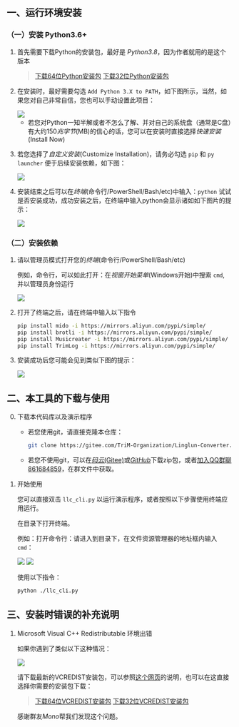 ## 一、运行环境安装

### （一）安装 Python3.6+

1.	首先需要下载Python的安装包，最好是 *Python3.8*，因为作者就用的是这个版本

	> [下载64位Python安装包](https://www.python.org/ftp/python/3.8.10/python-3.8.10-amd64.exe)
	> [下载32位Python安装包](https://www.python.org/ftp/python/3.8.10/python-3.8.10.exe)

2.	在安装时，最好需要勾选 `Add Python 3.X to PATH`，如下图所示，当然，如果您对自己非常自信，您也可以手动设置此项目：

	<img src=https://foruda.gitee.com/images/1662736520757331846/e38efb81_9911226.png>

	-   若您对Python一知半解或者不怎么了解、并对自己的系统盘（通常是C盘）有大约150*兆字节*(MB)的信心的话，您可以在安装时直接选择*快速安装*(Install Now)

3.	若您选择了*自定义安装*(Customize Installation)，请务必勾选 `pip` 和 `py launcher` 便于后续安装依赖，如下图：

	<img src=https://foruda.gitee.com/images/1662736621235871190/2ac3d98f_9911226.png>

4.	安装结束之后可以在*终端*(命令行/PowerShell/Bash/etc)中输入：`python` 试试是否安装成功，成功安装之后，在终端中输入python会显示诸如如下图片的提示：

	<img src=https://foruda.gitee.com/images/1659972669907359295/cmd.png>


### （二）安装依赖

1.	请以管理员模式打开您的*终端*(命令行/PowerShell/Bash/etc)

	例如，命令行，可以如此打开：在*视窗开始菜单*(Windows开始)中搜索 `cmd`, 并以管理员身份运行

	<img src="https://foruda.gitee.com/images/1662736878650993886/62487dd8_9911226.png">
	
2.	打开了终端之后，请在终端中输入以下指令

	```bash
	pip install mido -i https://mirrors.aliyun.com/pypi/simple/
	pip install brotli -i https://mirrors.aliyun.com/pypi/simple/
	pip install Musicreater -i https://mirrors.aliyun.com/pypi/simple/
	pip install TrimLog -i https://mirrors.aliyun.com/pypi/simple/
	```

3.	安装成功后您可能会见到类似下图的提示：

	<img src="https://foruda.gitee.com/images/1662737676719454287/f61a70f7_9911226.png">

## 二、本工具的下载与使用

0. 下载本代码库以及演示程序

	-	若您使用git，请直接克隆本仓库：

		```bash
		git clone https://gitee.com/TriM-Organization/Linglun-Converter.git
		```

	-	若您不使用git，可以在[*码云*(Gitee)](https://gitee.com/TriM-Organization/Linglun-Converter.git)或[*GitHub*](https://github.com/TriM-Organization/Linglun-Converter.git)下载zip包，或者[加入QQ群聊861684859](https://jq.qq.com/?_wv=1027&k=hpeRxrYr)，在群文件中获取。


1. 开始使用

	您可以直接双击 `llc_cli.py` 以运行演示程序，或者按照以下步骤使用终端应用运行。

	在目录下打开终端。
	
	例如：打开命令行：请进入到目录下，在文件资源管理器的地址框内输入`cmd`：

	<img src=https://foruda.gitee.com/images/1659974437388532868/输入.png>
	<img src=https://foruda.gitee.com/images/1659974754378201859/输入c.png>

	使用以下指令：

	```bash
	python ./llc_cli.py	
	```

## 三、安装时错误的补充说明

1. Microsoft Visual C++ Redistributable 环境出错

	如果你遇到了类似以下这种情况：

	<img src=https://foruda.gitee.com/images/1659972789779764953/bug.jpeg>
	
	请下载最新的VCREDIST安装包，可以参照[这个网页](https://docs.microsoft.com/zh-CN/cpp/windows/latest-supported-vc-redist)的说明，也可以在这直接选择你需要的安装包下载：
	> [下载64位VCREDIST安装包](https://aka.ms/vs/17/release/vc_redist.x64.exe)
	> [下载32位VCREDIST安装包](https://aka.ms/vs/17/release/vc_redist.x86.exe)

	感谢群友*Mono*帮我们发现这个问题。